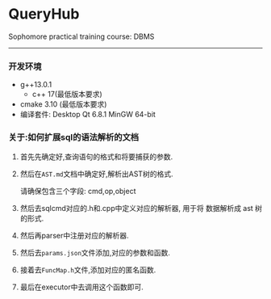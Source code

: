 # QueryHub
Sophomore practical training course: DBMS

---

### 开发环境

- g++13.0.1
  - c++ 17(最低版本要求)
- cmake 3.10 (最低版本要求)
- 编译套件: Desktop Qt 6.8.1 MinGW 64-bit



### 关于:如何扩展sql的语法解析的文档

1. 首先先确定好,查询语句的格式和将要捕获的参数.

2. 然后在`AST.md`文档中确定好,解析出AST树的格式.

   请确保包含三个字段: cmd,op,object

3. 然后去sqlcmd对应的.h和.cpp中定义对应的解析器, 用于将 数据解析成 ast 树的形式.

4. 然后再parser中注册对应的解析器.

5. 然后去`params.json`文件添加,对应的参数和函数.

6. 接着去`FuncMap.h`文件,添加对应的匿名函数.

7. 最后在executor中去调用这个函数即可.





